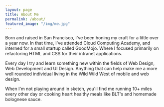 ```yaml
---
layout: page
title: About Me
permalink: /about/
featured_image: "/img/me.jpg"
---
```


Born and raised in San Francisco, I've been honing my craft for a little over a year now.  In that time, I've attended Cloud Computing Academy, and interned for a small startup called GoodMojo.  Where I focused primarily on refactoring HTML and CSS for their intranet applications.

Every day I try and learn something new within the fields of Web Design, Web Development and UI Design.  Anything that can help make me a more well rounded individual living in the Wild Wild West of mobile and web design.

When I'm not playing around in sketch, you'll find me running 10+ miles every other day or cooking heart healthy meals like BLT's and homemade bolognese sauce.
